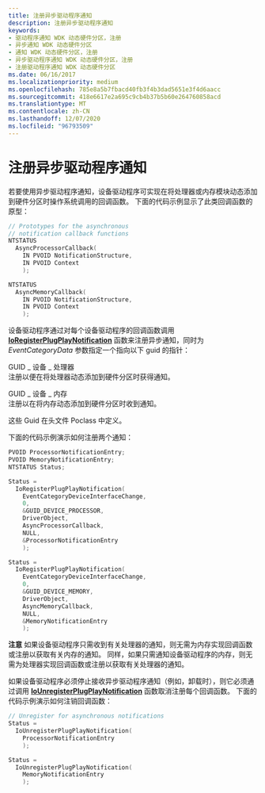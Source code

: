 ```yaml
---
title: 注册异步驱动程序通知
description: 注册异步驱动程序通知
keywords:
- 驱动程序通知 WDK 动态硬件分区，注册
- 异步通知 WDK 动态硬件分区
- 通知 WDK 动态硬件分区，注册
- 异步驱动程序通知 WDK 动态硬件分区，注册
- 注册驱动程序通知 WDK 动态硬件分区
ms.date: 06/16/2017
ms.localizationpriority: medium
ms.openlocfilehash: 785e8a5b7fbacd40fb3f4b3dad5651e3f4d6aacc
ms.sourcegitcommit: 418e6617e2a695c9cb4b37b5b60e264760858acd
ms.translationtype: MT
ms.contentlocale: zh-CN
ms.lasthandoff: 12/07/2020
ms.locfileid: "96793509"
---
```

# <a name="registering-for-asynchronous-driver-notification"></a>注册异步驱动程序通知


若要使用异步驱动程序通知，设备驱动程序可实现在将处理器或内存模块动态添加到硬件分区时操作系统调用的回调函数。 下面的代码示例显示了此类回调函数的原型：

```cpp
// Prototypes for the asynchronous
// notification callback functions
NTSTATUS
  AsyncProcessorCallback(
    IN PVOID NotificationStructure,
    IN PVOID Context
    );

NTSTATUS
  AsyncMemoryCallback(
    IN PVOID NotificationStructure,
    IN PVOID Context
    );
```

设备驱动程序通过对每个设备驱动程序的回调函数调用 [**IoRegisterPlugPlayNotification**](/windows-hardware/drivers/ddi/wdm/nf-wdm-ioregisterplugplaynotification) 函数来注册异步通知，同时为 *EventCategoryData* 参数指定一个指向以下 guid 的指针：

<a href="" id="guid-device-processor"></a>GUID \_ 设备 \_ 处理器  
注册以便在将处理器动态添加到硬件分区时获得通知。

<a href="" id="guid-device-memory"></a>GUID \_ 设备 \_ 内存  
注册以在将内存动态添加到硬件分区时收到通知。

这些 Guid 在头文件 Poclass 中定义。

下面的代码示例演示如何注册两个通知：

```cpp
PVOID ProcessorNotificationEntry;
PVOID MemoryNotificationEntry;
NTSTATUS Status;

Status =
  IoRegisterPlugPlayNotification(
    EventCategoryDeviceInterfaceChange,
    0,
    &GUID_DEVICE_PROCESSOR,
    DriverObject,
    AsyncProcessorCallback,
    NULL,
    &ProcessorNotificationEntry
    );

Status =
  IoRegisterPlugPlayNotification(
    EventCategoryDeviceInterfaceChange,
    0,
    &GUID_DEVICE_MEMORY,
    DriverObject,
    AsyncMemoryCallback,
    NULL,
    &MemoryNotificationEntry
    );
```

**注意**   如果设备驱动程序只需收到有关处理器的通知，则无需为内存实现回调函数或注册以获取有关内存的通知。 同样，如果只需通知设备驱动程序的内存，则无需为处理器实现回调函数或注册以获取有关处理器的通知。

 

如果设备驱动程序必须停止接收异步驱动程序通知（例如，卸载时），则它必须通过调用 [**IoUnregisterPlugPlayNotification**](/windows-hardware/drivers/ddi/wdm/nf-wdm-iounregisterplugplaynotification) 函数取消注册每个回调函数。 下面的代码示例演示如何注销回调函数：

```cpp
// Unregister for asynchronous notifications
Status =
  IoUnregisterPlugPlayNotification(
    ProcessorNotificationEntry
    );

Status =
  IoUnregisterPlugPlayNotification(
    MemoryNotificationEntry
    );
```

 

